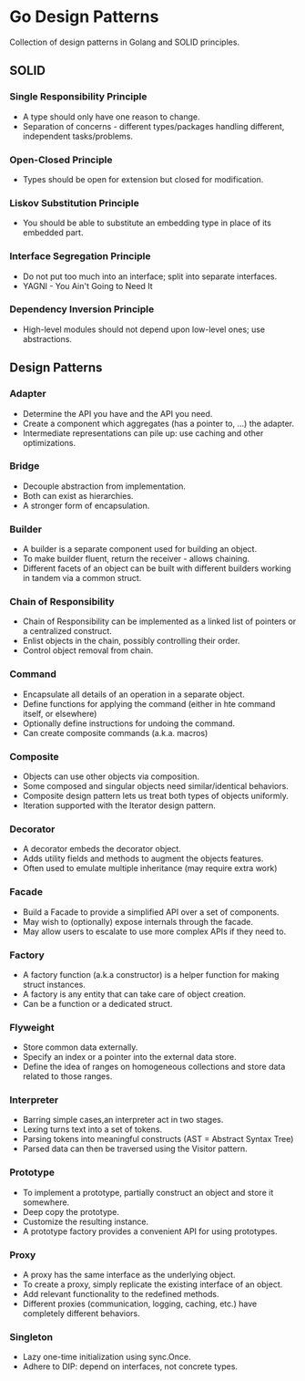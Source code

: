 # Go Design Patterns

Collection of design patterns in Golang and SOLID principles.

## SOLID
### Single Responsibility Principle
  - A type should only have one reason to change.
  - Separation of concerns - different types/packages handling different, independent tasks/problems.
  
### Open-Closed Principle
  - Types should be open for extension but closed for modification.

### Liskov Substitution Principle
  - You should be able to substitute an embedding type in place of its embedded part.

### Interface Segregation Principle
  - Do not put too much into an interface; split into separate interfaces.
  - YAGNI - You Ain't Going to Need It

### Dependency Inversion Principle
  - High-level modules should not depend upon low-level ones; use abstractions.

## Design Patterns
### Adapter
- Determine the API you have and the API you need.
- Create a component which aggregates (has a pointer to, ...) the adapter.
- Intermediate representations can pile up: use caching and other optimizations.

### Bridge
- Decouple abstraction from implementation.
- Both can exist as hierarchies.
- A stronger form of encapsulation.

### Builder
 - A builder is a separate component used for building an object.
 - To make builder fluent, return the receiver - allows chaining.
 - Different facets of an object can be built with different builders working in tandem via a common struct.

### Chain of Responsibility
 - Chain of Responsibility can be implemented as a linked list of pointers or a centralized construct.
 - Enlist objects in the chain, possibly controlling their order.
 - Control object removal from chain.

### Command
 - Encapsulate all details of an operation in a separate object.
 - Define functions for applying the command (either in hte command itself, or elsewhere)
 - Optionally define instructions for undoing the command.
 - Can create composite commands (a.k.a. macros)

### Composite
 - Objects can use other objects via composition.
 - Some composed and singular objects need similar/identical behaviors.
 - Composite design pattern lets us treat both types of objects uniformly.
 - Iteration supported with the Iterator design pattern.

### Decorator
 - A decorator embeds the decorator object.
 - Adds utility fields and methods to augment the objects features.
 - Often used to emulate multiple inheritance (may require extra work)

### Facade
 - Build a Facade to provide a simplified API over a set of components.
 - May wish to (optionally) expose internals through the facade.
 - May allow users to escalate to use more complex APIs if they need to.

### Factory
 - A factory function (a.k.a constructor) is a helper function for making struct instances.
 - A factory is any entity that can take care of object creation.
 - Can be a function or a dedicated struct.

### Flyweight
 - Store common data externally.
 - Specify an index or a pointer into the external data store.
 - Define the idea of ranges on homogeneous collections and store data related to those ranges.

### Interpreter
 - Barring simple cases,an interpreter act in two stages.
 - Lexing turns text into a set of tokens.
 - Parsing tokens into meaningful constructs (AST = Abstract Syntax Tree)
 - Parsed data can then be traversed using the Visitor pattern.

### Prototype
 - To implement a prototype, partially construct an object and store it somewhere.
 - Deep copy the prototype.
 - Customize the resulting instance.
 - A prototype factory provides a convenient API for using prototypes.

### Proxy
 - A proxy has the same interface as the underlying object.
 - To create a proxy, simply replicate the existing interface of an object.
 - Add relevant functionality to the redefined methods.
 - Different proxies (communication, logging, caching, etc.) have completely different behaviors.

### Singleton
 - Lazy one-time initialization using sync.Once.
 - Adhere to DIP: depend on interfaces, not concrete types.